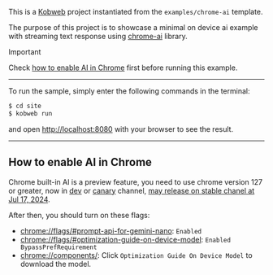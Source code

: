 This is a [Kobweb](https://github.com/varabyte/kobweb) project instantiated from the `examples/chrome-ai` template.

The purpose of this project is to showcase a minimal on device ai example with streaming text response using [chrome-ai](https://github.com/dead8309/chrome-ai) library.

> [!IMPORTANT]  
> Check [how to enable AI in Chrome](#how-to-enable-ai-in-chrome) first before running this example.

---

To run the sample, simply enter the following commands in the terminal:

```bash
$ cd site
$ kobweb run
```

and open [http://localhost:8080](http://localhost:8080) with your browser to see the result.

---

## How to enable AI in Chrome

Chrome built-in AI is a preview feature, you need to use chrome version 127 or greater, now in [dev](https://www.google.com/chrome/dev/?extra=devchannel) or [canary](https://www.google.com/chrome/canary/) channel, [may release on stable chanel at Jul 17, 2024](https://chromestatus.com/roadmap).

After then, you should turn on these flags:
* [chrome://flags/#prompt-api-for-gemini-nano](chrome://flags/#prompt-api-for-gemini-nano): `Enabled`
* [chrome://flags/#optimization-guide-on-device-model](chrome://flags/#optimization-guide-on-device-model): `Enabled BypassPrefRequirement`
* [chrome://components/](chrome://components/): Click `Optimization Guide On Device Model` to download the model.